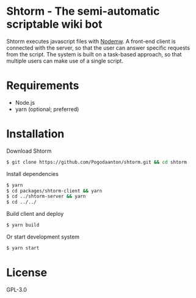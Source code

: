 # Shtorm - The semi-automatic scriptable wiki bot

Shtorm executes javascript files with [Nodemw](https://github.com/macbre/nodemw). A front-end client is connected with the server, so that the user can answer specific requests from the script. The system is built on a task-based approach, so that multiple users can make use of a single script.


# Requirements
* Node.js
* yarn (optional; preferred)

# Installation
Download Shtorm
```bash
$ git clone https://github.com/Pogodaanton/shtorm.git && cd shtorm
```
Install dependencies
```bash
$ yarn
$ cd packages/shtorm-client && yarn
$ cd ../shtorm-server && yarn
$ cd ../../
```
Build client and deploy
```bash
$ yarn build
```
Or start development system
```bash
$ yarn start
```

# License
GPL-3.0